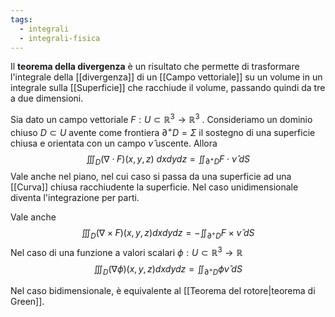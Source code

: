 ```yaml
---
tags:
  - integrali
  - integrali-fisica
---
```

Il **teorema della divergenza** è un risultato che permette di trasformare l'integrale della [[divergenza]] di un [[Campo vettoriale]] su un volume in un integrale sulla [[Superficie]] che racchiude il volume, passando quindi da tre a due dimensioni.

Sia dato un campo vettoriale $F : U ⊂ \mathbb{R}^{3} → \mathbb{R}^{3}$ . Consideriamo un dominio chiuso $D ⊂ U$ avente come frontiera $∂^+D = \Sigma$ il sostegno di una superficie chiusa e orientata con un campo $\hat{\nu}$ uscente. Allora
$$\iiint_{D}(\nabla\cdot F)(x,y,z)\ dxdydz=\iint_{\partial^+D}F\cdot\hat{\nu}\;dS$$
Vale anche nel piano, nel cui caso si passa da una superficie ad una [[Curva]] chiusa racchiudente la superficie. Nel caso unidimensionale diventa l'integrazione per parti.

Vale anche
$$\iiint_{D}(\nabla\times F)(x,y,z)dxdydz=-\iint_{\partial^+D}F\times\hat{\nu}\;dS$$
Nel caso di una funzione a valori scalari $\phi:U\subset \mathbb{R}^{3}\rightarrow \mathbb{R}$
$$\iiint_{D}(\nabla\phi)(x,y,z)dxdydz=\iint_{\partial^+D}\phi\hat{\nu}\;dS$$

Nel caso bidimensionale, è equivalente al [[Teorema del rotore|teorema di Green]].